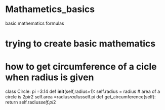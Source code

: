# Mathametics_basics
basic mathematics formulas
# trying to create basic mathematics 
# how to get circumference of a cicle when radius is given
class Circle:
    pi =3.14
    def __init__(self,radius=1):
        self.radius = radius
        # area of a circle is 2pir2
        self.area =radius*radius*self.pi
    def get_circumference(self):
        return self.radius*self.pi*2
